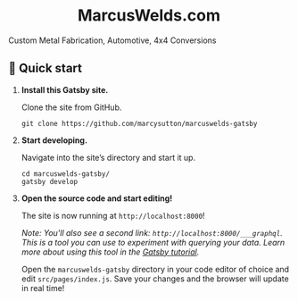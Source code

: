 <h1 align="center">
  MarcusWelds.com
</h1>

Custom Metal Fabrication, Automotive, 4x4 Conversions

## 🚀 Quick start

1.  **Install this Gatsby site.**

    Clone the site from GitHub.

    ```shell
    git clone https://github.com/marcysutton/marcuswelds-gatsby
    ```

1.  **Start developing.**

    Navigate into the site’s directory and start it up.

    ```shell
    cd marcuswelds-gatsby/
    gatsby develop
    ```

1.  **Open the source code and start editing!**

    The site is now running at `http://localhost:8000`!

    _Note: You'll also see a second link: _`http://localhost:8000/___graphql`_. This is a tool you can use to experiment with querying your data. Learn more about using this tool in the [Gatsby tutorial](https://www.gatsbyjs.org/tutorial/part-five/#introducing-graphiql)._

    Open the `marcuswelds-gatsby` directory in your code editor of choice and edit `src/pages/index.js`. Save your changes and the browser will update in real time!
